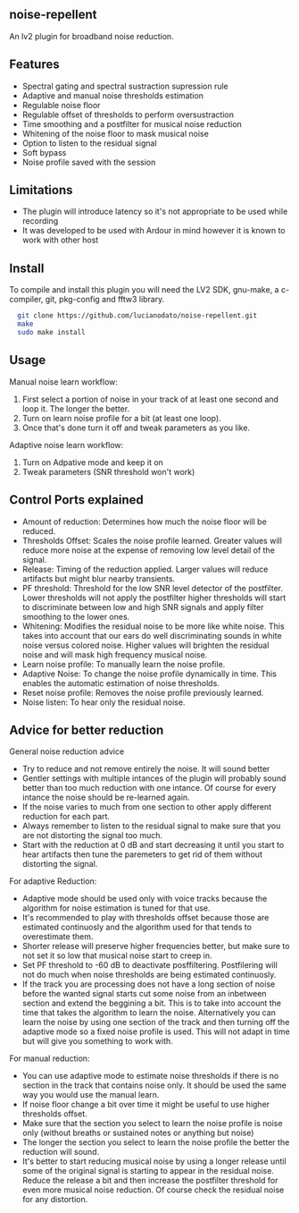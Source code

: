 noise-repellent
-------
An lv2 plugin for broadband noise reduction.

Features
-------
* Spectral gating and spectral sustraction supression rule
* Adaptive and manual noise thresholds estimation
* Regulable noise floor
* Regulable offset of thresholds to perform oversustraction
* Time smoothing and a postfilter for musical noise reduction
* Whitening of the noise floor to mask musical noise
* Option to listen to the residual signal
* Soft bypass
* Noise profile saved with the session

Limitations
-------
* The plugin will introduce latency so it's not appropriate to be used while recording
* It was developed to be used with Ardour in mind  however it is known to work with other host

Install
-------
To compile and install this plugin you will need the LV2 SDK, gnu-make, a c-compiler, git, pkg-config and fftw3 library.

```bash
  git clone https://github.com/lucianodato/noise-repellent.git
  make
  sudo make install
```
Usage
-----
Manual noise learn workflow:
1) First select a portion of noise in your track of at least one second and loop it. The longer the better.
2) Turn on learn noise profile for a bit (at least one loop).
3) Once that's done turn it off and tweak parameters as you like.

Adaptive noise learn workflow:
1) Turn on Adpative mode and keep it on
2) Tweak parameters (SNR threshold won't work)


Control Ports explained
-----
* Amount of reduction: Determines how much the noise floor will be reduced.
* Thresholds Offset: Scales the noise profile learned. Greater values will reduce more noise at the expense of removing low level detail of the signal.
* Release: Timing of the reduction applied. Larger values will reduce artifacts but might blur nearby transients.
* PF threshold: Threshold for the low SNR level detector of the postfilter. Lower thresholds will not apply the postfilter higher thresholds will start to discriminate between low and high SNR signals and apply filter smoothing to the lower ones.
* Whitening: Modifies the residual noise to be more like white noise. This takes into account that our ears do well discriminating sounds in white noise versus colored noise. Higher values will brighten the residual noise and will mask high frequency musical noise.
* Learn noise profile: To manually learn the noise profile.
* Adaptive Noise: To change the noise profile dynamically in time. This enables the automatic estimation of noise thresholds.
* Reset noise profile: Removes the noise profile previously learned.
* Noise listen: To hear only the residual noise.

Advice for better reduction
-----
General noise reduction advice
* Try to reduce and not remove entirely the noise. It will sound better
* Gentler settings with multiple intances of the plugin will probably sound better than too much reduction with one intance. Of course for every intance the noise should be re-learned again.
* If the noise varies to much from one section to other apply different reduction for each part.
* Always remember to listen to the residual signal to make sure that you are not distorting the signal too much.
* Start with the reduction at 0 dB and start decreasing it until you start to hear artifacts then tune the paremeters to get rid of them without distorting the signal.

For adaptive Reduction:
* Adaptive mode should be used only with voice tracks because the algorithm for noise estimation is tuned for that use.
* It's recommended to play with thresholds offset because those are estimated continuosly and the algorithm used for that tends to overestimate them.
* Shorter release will preserve higher frequencies better, but make sure to not set it so low that musical noise start to creep in.
* Set PF threshold to -60 dB to deactivate posffiltering. Postfilering will not do much when noise thresholds are being estimated continuosly.
* If the track you are processing does not have a long section of noise before the wanted signal starts cut some noise from an inbetween section and extend the beggining a bit. This is to take into account the time that takes the algorithm to learn the noise. Alternatively you can learn the noise by using one section of the track and then turning off the adaptive mode so a fixed noise profile is used. This will not adapt in time but will give you something to work with.

For manual reduction:
* You can use adaptive mode to estimate noise thresholds if there is no section in the track that contains noise only. It should be used the same way you would use the manual learn.
* If noise floor change a bit over time it might be useful to use higher thresholds offset.
* Make sure that the section you select to learn the noise profile is noise only (without breaths or sustained notes or anything but noise)
* The longer the section you select to learn the noise profile the better the reduction will sound.
* It's better to start reducing musical noise by using a longer release until some of the original signal is starting to appear in the residual noise. Reduce the release a bit and then increase the postfilter threshold for even more musical noise reduction. Of course check the residual noise for any distortion.
